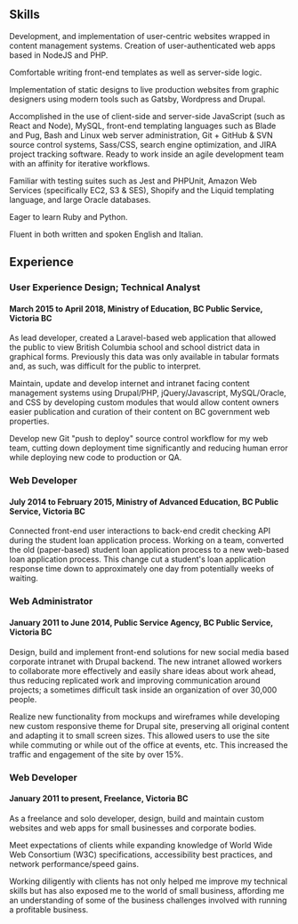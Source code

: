 ## Skills

Development, and implementation of user-centric websites wrapped in content management systems. Creation of user-authenticated web apps based in NodeJS and PHP.

Comfortable writing front-end templates as well as server-side logic.

Implementation of static designs to live production websites from graphic designers using modern tools such as Gatsby, Wordpress and Drupal.

Accomplished in the use of client-side and server-side JavaScript (such as React and Node), MySQL, front-end templating languages such as Blade and Pug, Bash and Linux web server administration, Git + GitHub & SVN source control systems, Sass/CSS, search engine optimization, and JIRA project tracking software. Ready to work inside an agile development team with an affinity for iterative workflows.

Familiar with testing suites such as Jest and PHPUnit, Amazon Web Services (specifically EC2, S3 & SES), Shopify and the Liquid templating language, and large Oracle databases.

Eager to learn Ruby and Python.

Fluent in both written and spoken English and Italian.

## Experience

<!-- Answer the question, "How did you IMPACT your role at your previous job?" with each entry below. -->

### User Experience Design; Technical Analyst

#### March 2015 to April 2018, Ministry of Education, BC Public Service, Victoria BC

As lead developer, created a Laravel-based web application that allowed the public to view British Columbia school and school district data in graphical forms. Previously this data was only available in tabular formats and, as such, was difficult for the public to interpret.

Maintain, update and develop internet and intranet facing content management systems using Drupal/PHP, jQuery/Javascript, MySQL/Oracle, and CSS by developing custom modules that would allow content owners easier publication and curation of their content on BC government web properties.

Develop new Git "push to deploy" source control workflow for my web team, cutting down deployment time significantly and reducing human error while deploying new code to production or QA.

### Web Developer

#### July 2014 to February 2015, Ministry of Advanced Education, BC Public Service, Victoria BC

Connected front-end user interactions to back-end credit checking API during the student loan application process. Working on a team, converted the old (paper-based) student loan application process to a new web-based loan application process. This change cut a student's loan application response time down to approximately one day from potentially weeks of waiting.

### Web Administrator

#### January 2011 to June 2014, Public Service Agency, BC Public Service, Victoria BC

Design, build and implement front-end solutions for new social media based corporate intranet with Drupal backend. The new intranet allowed workers to collaborate more effectively and easily share ideas about work ahead, thus reducing replicated work and improving communication around projects; a sometimes difficult task inside an organization of over 30,000 people.

Realize new functionality from mockups and wireframes while developing new custom responsive theme for Drupal site, preserving all original content and adapting it to small screen sizes. This allowed users to use the site while commuting or while out of the office at events, etc. This increased the traffic and engagement of the site by over 15%.

### Web Developer

#### January 2011 to present, Freelance, Victoria BC

As a freelance and solo developer, design, build and maintain custom websites and web apps for small businesses and corporate bodies.

Meet expectations of clients while expanding knowledge of World Wide Web Consortium (W3C) specifications, accessibility best practices, and network performance/speed gains.

Working diligently with clients has not only helped me improve my technical skills but has also exposed me to the world of small business, affording me an understanding of some of the business challenges involved with running a profitable business.
